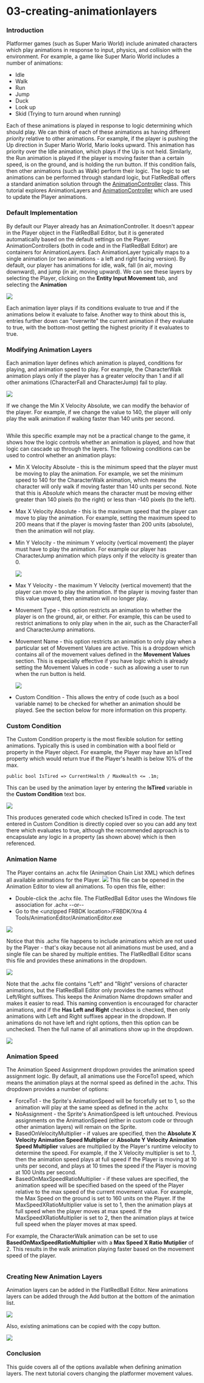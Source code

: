 # 03-creating-animationlayers

### Introduction

Platformer games (such as Super Mario World) include animated characters which play animations in response to input, physics, and collision with the environment. For example, a game like Super Mario World includes a number of animations:

* Idle
* Walk
* Run
* Jump
* Duck
* Look up
* Skid (Trying to turn around when running)

Each of these animations is played in response to logic determining which should play. We can think of each of these animations as having different _priority_ relative to other animations. For example, if the player is pushing the Up direction in Super Mario World, Mario looks upward. This animation has priority over the Idle animation, which plays if the Up is not held. Similarly, the Run animation is played if the player is moving faster than a certain speed, is on the ground, and is holding the run button. If this condition fails, then other animations (such as Walk) perform their logic. The logic to set animations can be performed through standard logic, but FlatRedBall offers a standard animation solution through the [AnimationController](../../../../api/flatredball/graphics/animation/animationcontroller.md) class. This tutorial explores AnimationLayers and [AnimationController](../../../../api/flatredball/graphics/animation/animationcontroller.md) which are used to update the Player animations.

###

### Default Implementation

By default our Player already has an AnimationController. It doesn't appear in the Player object in the FlatRedBall Editor, but it is generated automatically based on the default settings on the Player. AnimationControllers (both in code and in the FlatRedBall Editor) are containers for AnimationLayers. Each AnimationLayer typically maps to a single animation (or two animations - a left and right facing version). By default, our player has animations for idle, walk, fall (in air, moving downward), and jump (in air, moving upward). We can see these layers by selecting the Player, clicking on the **Entity Input Movement** tab, and selecting the **Animation**

![](../../../../media/2023-02-img\_63e26f184ed36.png)

Each animation layer plays if its conditions evaluate to true and if the animations below it evaluate to false. Another way to think about this is, entries further down can "overwrite" the current animation if they evaluate to true, with the bottom-most getting the highest priority if it evaluates to true.

### Modifying Animation Layers

Each animation layer defines which animation is played, conditions for playing, and animation speed to play. For example, the CharacterWalk animation plays only if the player has a greater velocity than 1 and if all other animations (CharacterFall and CharacterJump) fail to play.

![](../../../../media/2023-02-img\_63e26fe527a06.png)

If we change the Min X Velocity Absolute, we can modify the behavior of the player. For example, if we change the value to 140, the player will only play the walk animation if walking faster than 140 units per second. 

<figure><img src="../../../../media/2021-03-07\_08-43-26.gif" alt=""><figcaption></figcaption></figure>

 While this specific example may not be a practical change to the game, it shows how the logic controls whether an animation is played, and how that logic can cascade up through the layers. The following conditions can be used to control whether an animation plays:

* Min X Velocity Absolute - this is the minimum speed that the player must be moving to play the animation. For example, we set the minimum speed to 140 for the CharacterWalk animation, which means the character will only walk if moving faster than 140 units per second. Note that this is _Absolute_ which means the character must be moving either greater than 140 pixels  (to the right) or less than -140 pixels (to the left).
* Max X Velocity Absolute - this is the maximum speed that the player can move to play the animation. For example, setting the maximum speed to 200 means that if the player is moving faster than 200 units (absolute), then the animation will not play.
*   Min Y Velocity - the minimum Y velocity (vertical movement) the player must have to play the animation. For example our player has CharacterJump animation which plays only if the velocity is greater than 0.

    ![](../../../../media/2023-02-img\_63e272ccc6ca9.png)
* Max Y Velocity - the maximum Y Velocity (vertical movement) that the player can move to play the animation. If the player is moving faster than this value upward, then animation will no longer play.
* Movement Type - this option restricts an animation to whether the player is on the ground, air, or either. For example, this can be used to restrict animations to only play when in the air, such as the CharacterFall and CharacterJump animations.
*   Movement Name - this option restricts an animation to only play when a particular set of Movement Values are active. This is a dropdown which contains all of the movement values defined in the **Movement Values** section. This is especially effective if you have logic which is already setting the Movement Values in code - such as allowing a user to run when the run button is held.

    ![](../../../../media/2023-02-img\_63e2746de5bba.png)
* Custom Condition - This allows the entry of code (such as a bool variable name) to be checked for whether an animation should be played. See the section below for more information on this property.

### Custom Condition

The Custom Condition property is the most flexible solution for setting animations. Typically this is used in combination with a bool field or property in the Player object. For example, the Player may have an IsTired property which would return true if the Player's health is below 10% of the max.

```
public bool IsTired => CurrentHealth / MaxHealth <= .1m;
```

This can be used by the animation layer by entering the **IsTired** variable in the **Custom Condition** text box.

![](../../../../media/2023-02-img\_63e2762263a37.png)

This produces generated code which checked IsTired in code. The text entered in Custom Condition is directly copied over so you can add any text there which evaluates to true, although the recommended approach is to encapsulate any logic in a property (as shown above) which is then referenced.

### Animation Name

The Player contains an .achx file (Animation Chain List XML) which defines all available animations for the Player. ![](../../../../media/2023-02-img\_63e2772a7e27e.png) This file can be opened in the Animation Editor to view all animations. To open this file, either:

* Double-click the .achx file. The FlatRedBall Editor uses the Windows file association for .achx --or--
* Go to the \<unzipped FRBDK location>/FRBDK/Xna 4 Tools/AnimationEditor/AnimationEditor.exe

![](../../../../media/2023-02-img\_63e277bb4069f.png)

Notice that this .achx file happens to include animations which are not used by the Player - that's okay because not all animations must be used, and a single file can be shared by multiple entities. The FlatRedBall Editor scans this file and provides these animations in the dropdown.

![](../../../../media/2023-02-img\_63e279776e780.png)

Note that the .achx file contains "Left" and "Right" versions of character animations, but the FlatRedBall Editor only provides the names without Left/Right suffixes. This keeps the Animation Name dropdown smaller and makes it easier to read. This naming convention is encouraged for character animations, and if the **Has Left and Right** checkbox is checked, then only animations with Left and Right suffixes appear in the dropdown. If animations do not have left and right options, then this option can be unchecked. Then the full name of all animations show up in the dropdown.

![](../../../../media/2023-02-img\_63e27bf1a89fb.png)

### Animation Speed

The Animation Speed Assignment dropdown provides the animation speed assignment logic. By default, all animations use the ForceTo1 speed, which means the animation plays at the normal speed as defined in the .achx. This dropdown provides a number of options:

* ForceTo1 - the Sprite's AnimationSpeed will be forcefully set to 1, so the animation will play at the same speed as defined in the .achx
* NoAssignment - the Sprite's AnimationSpeed is left untouched. Previous assignments on the AnimationSpeed (either in custom code or through other animation layers) will remain on the Sprite.
* BasedOnVelocityMultiplier - if values are specified, then the **Absolute X Velocity Animation Speed Multiplier** or **Absolute Y Velocity Animation Speed Multiplier** values are multiplied by the Player's runtime velocity to determine the speed. For example, if the X Velocity multiplier is set to .1, then the animation speed plays at full speed if the Player is moving at 10 units per second, and plays at 10 times the speed if the Player is moving at 100 Units per second.
* BasedOnMaxSpeedRatioMultiplier - if these values are specified, the animation speed will be specified based on the speed of the Player relative to the max speed of the current movement value. For example, the Max Speed on the ground is set to 160 units on the Player. If the MaxSpeedXRatioMultiplier value is set to 1, then the animation plays at full speed when the player moves at max speed. If the MaxSpeedXRatioMultiplier is set to 2, then the animation plays at twice full speed when the player moves at max speed.

For example, the CharacterWalk animation can be set to use **BasedOnMaxSpeedRatioMultiplier** with a **Max Speed X Ratio Mutiplier** of 2. This results in the walk animation playing faster based on the movement speed of the player. 

<figure><img src="../../../../media/2021-03-07\_09-55-20.gif" alt=""><figcaption></figcaption></figure>



### Creating New Animation Layers

Animation layers can be added in the FlatRedBall Editor. New animations layers can be added through the Add button at the bottom of the animation list.

![](../../../../media/2023-02-img\_63e283b2c849d.png)

Also, existing animations can be copied with the copy button.

![](../../../../media/2023-02-img\_63e283d21f873.png)

### Conclusion

This guide covers all of the options available when defining animation layers. The next tutorial covers changing the platformer movement values.
